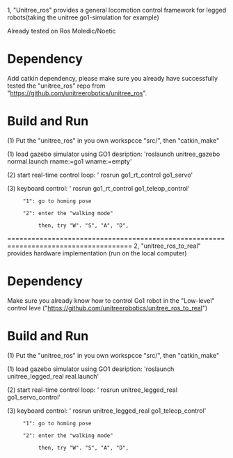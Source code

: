 1, "Unitree_ros" provides a general locomotion control framework for legged robots(taking the unitree go1-simulation for example)

Already tested on Ros Moledic/Noetic


# **Dependency**

Add catkin dependency, please make sure you already have successfully tested the "unitree_ros" repo from "https://github.com/unitreerobotics/unitree_ros".


# **Build and Run**

(1) Put the "unitree_ros" in you own workspcce "src/", then "catkin_make"

(1) load gazebo simulator using GO1 desription: 'roslaunch unitree_gazebo normal.launch rname:=go1 wname:=empty'

(2) start real-time control loop: ' rosrun go1_rt_control go1_servo'

(3) keyboard control: ' rosrun go1_rt_control go1_teleop_control'
        
         "1": go to homing pose
         
         "2": enter the "walking mode"
            
              then, try "W". "S", "A", "D",



=====================================================================================
2, "unitree_ros_to_real" provides hardware implementation (run on the local computer)

# **Dependency**

Make sure you already know how to control Go1 robot in the "Low-level" control leve ("https://github.com/unitreerobotics/unitree_ros_to_real")

# **Build and Run**

(1) Put the "unitree_ros" in you own workspcce "src/", then "catkin_make"

(1) load gazebo simulator using GO1 desription: 'roslaunch unitree_legged_real real.launch'

(2) start real-time control loop: ' rosrun unitree_legged_real go1_servo_control'

(3) keyboard control: ' rosrun unitree_legged_real go1_teleop_control'
        
         "1": go to homing pose
         
         "2": enter the "walking mode"
            
              then, try "W". "S", "A", "D",



